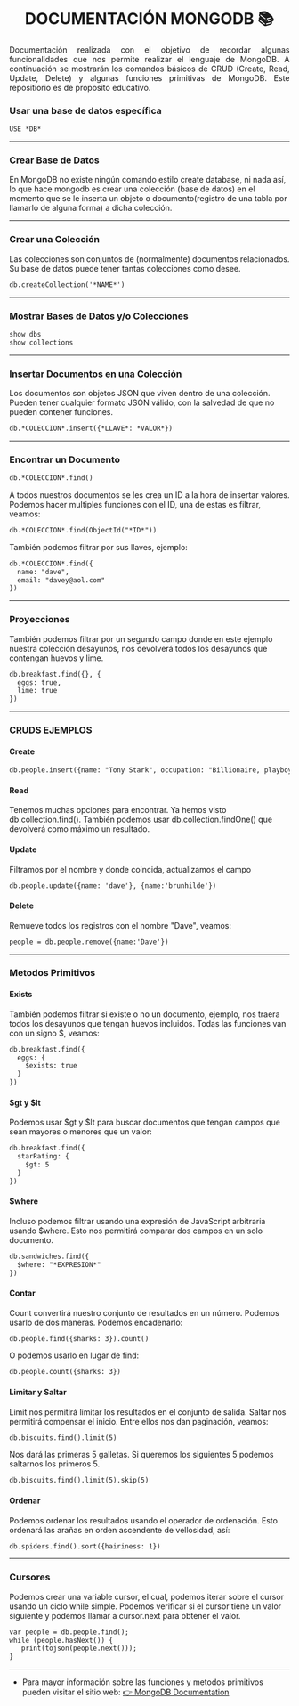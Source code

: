 <h1 align="center">DOCUMENTACIÓN MONGODB 📚</h1> 

<p align="justify">Documentación realizada con el objetivo de recordar algunas funcionalidades que nos permite realizar el lenguaje de MongoDB. A continuación se mostrarán los comandos básicos de CRUD (Create, Read, Update, Delete) y algunas funciones primitivas de MongoDB. Este repositiorio es de proposito educativo.</p>

<p align="justify">

### Usar una base de datos específica	
	
```md
USE *DB*
```

<hr>

### Crear Base de Datos

En MongoDB no existe ningún comando estilo create database, ni nada así, lo que hace mongodb es crear una colección (base de datos) en el momento que se le inserta un objeto o documento(registro de una tabla por llamarlo de alguna forma) a dicha colección.

<hr>

### Crear una Colección

Las colecciones son conjuntos de (normalmente) documentos relacionados. Su base de datos puede tener tantas colecciones como desee. 

```md
db.createCollection('*NAME*')
```

<hr>

### Mostrar Bases de Datos y/o Colecciones

```md
show dbs
show collections
```

<hr>

### Insertar Documentos en una Colección

Los documentos son objetos JSON que viven dentro de una colección. Pueden tener cualquier formato JSON válido, con la salvedad de que no pueden contener funciones.

```md
db.*COLECCION*.insert({*LLAVE*: *VALOR*})
```

<hr>

### Encontrar un Documento

```md
db.*COLECCION*.find()
```

A todos nuestros documentos se les crea un ID a la hora de insertar valores. Podemos hacer multiples funciones con el ID, una de estas es filtrar, veamos:

```md
db.*COLECCION*.find(ObjectId("*ID*"))
```

También podemos filtrar por sus llaves, ejemplo:

```md
db.*COLECCION*.find({
  name: "dave",
  email: "davey@aol.com"
})
```

<hr>

### Proyecciones

También podemos filtrar por un segundo campo donde en este ejemplo nuestra colección desayunos, nos devolverá todos los desayunos que contengan huevos y lime.

```md
db.breakfast.find({}, {
  eggs: true,
  lime: true
})
```

<hr>

### CRUDS EJEMPLOS

#### Create

```md
db.people.insert({name: "Tony Stark", occupation: "Billionaire, playboy, philantropist..."})
```

#### Read

Tenemos muchas opciones para encontrar. Ya hemos visto db.collection.find(). También podemos usar db.collection.findOne() que devolverá como máximo un resultado.

#### Update

Filtramos por el nombre y donde coincida, actualizamos el campo

```md
db.people.update({name: 'dave'}, {name:'brunhilde'})
```

#### Delete

Remueve todos los registros con el nombre "Dave", veamos:

```md
people = db.people.remove({name:'Dave'})
```

<hr>

### Metodos Primitivos

#### Exists
También podemos filtrar si existe o no un documento, ejemplo, nos traera todos los desayunos que tengan huevos incluidos. Todas las funciones van con un signo $, veamos:

```md
db.breakfast.find({
  eggs: {
    $exists: true
  }
})
```

#### $gt y $lt

Podemos usar $gt y $lt para buscar documentos que tengan campos que sean mayores o menores que un valor:

```md
db.breakfast.find({
  starRating: {
    $gt: 5
  }
})
```

#### $where

Incluso podemos filtrar usando una expresión de JavaScript arbitraria usando $where. Esto nos permitirá comparar dos campos en un solo documento.

```md
db.sandwiches.find({
  $where: "*EXPRESION*"
})
```

#### Contar

Count convertirá nuestro conjunto de resultados en un número. Podemos usarlo de dos maneras. Podemos encadenarlo:

```md
db.people.find({sharks: 3}).count()
```

O podemos usarlo en lugar de find:

```md
db.people.count({sharks: 3})
```

#### Limitar y Saltar

Limit nos permitirá limitar los resultados en el conjunto de salida. Saltar nos permitirá compensar el inicio. Entre ellos nos dan paginación, veamos:

```md
db.biscuits.find().limit(5)
```

Nos dará las primeras 5 galletas. Si queremos los siguientes 5 podemos saltarnos los primeros 5.

```md
db.biscuits.find().limit(5).skip(5)
```

#### Ordenar

Podemos ordenar los resultados usando el operador de ordenación. Esto ordenará las arañas en orden ascendente de vellosidad, así:

```md
db.spiders.find().sort({hairiness: 1})
```

<hr>

### Cursores

Podemos crear una variable cursor, el cual, podemos iterar sobre el cursor usando un ciclo while simple. Podemos verificar si el cursor tiene un valor siguiente y podemos llamar a cursor.next para obtener el valor.

```md
var people = db.people.find();
while (people.hasNext()) {
   print(tojson(people.next()));
}
```

<hr>

- Para mayor información sobre las funciones y metodos primitivos pueden visitar el sitio web: <a href="http://nicholasjohnson.com/mongo/course/workbook/">👉 MongoDB Documentation</a>

